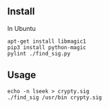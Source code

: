 


## Install 

In Ubuntu

```
apt-get install libmagic1
pip3 install python-magic
pylint ./find_sig.py
```


## Usage

```
echo -n lseek > crypty.sig
./find_sig /usr/bin crypty.sig
```